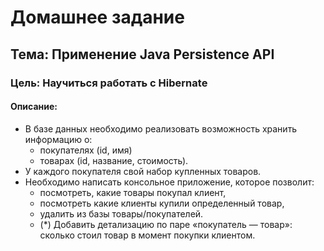 # Домашнее задание
## Тема: Применение Java Persistence API
### Цель: Научиться работать с Hibernate

#### Описание:
* В базе данных необходимо реализовать возможность хранить информацию о:
  * покупателях (id, имя)
  * товарах (id, название, стоимость).
* У каждого покупателя свой набор купленных товаров.
* Необходимо написать консольное приложение, которое позволит:
  * посмотреть, какие товары покупал клиент,
  * посмотреть какие клиенты купили определенный товар,
  * удалить из базы товары/покупателей.
  * (*) Добавить детализацию по паре «покупатель — товар»: сколько стоил товар в момент покупки клиентом.